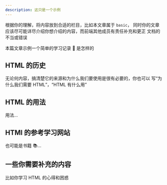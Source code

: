 ```yaml
---
description: 这只是一个示例
---
```


根据你的理解，将内容放到合适的栏目，比如本文章属于 `basic`，
同时你的文章应该尽可能详尽介绍你想介绍的内容，而前端其他成员有责任补充和更正
文档的不当或错误

本篇文章示例一个简单的学习记录 📝 是怎样的

## HTML 的历史

无论何内容，搞清楚它的来源和为什么我们要使用是很有必要的，你也可以
写“为什么我们需要 HTML”，“HTML 有什么用”

## HTML 的用法

用法...

## HTMl 的参考学习网站

也可能是书籍 📚...

## 一些你需要补充的内容

比如你学习 HTML 的心得和困惑
